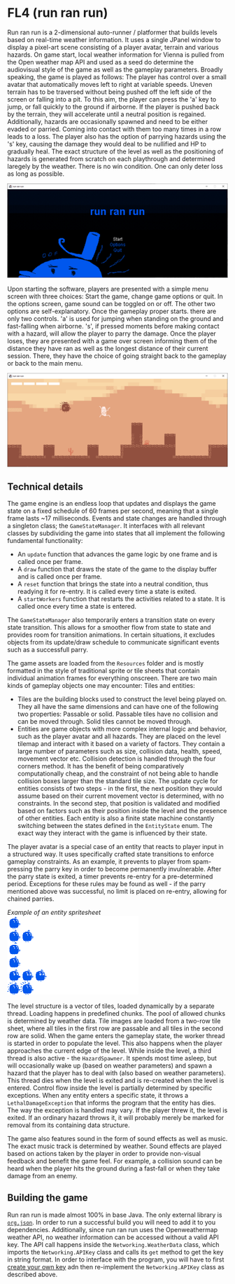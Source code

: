# FL4 (run ran run)

Run ran run is a 2-dimensional auto-runner / platformer that builds levels based on real-time weather information. 
It uses a single JPanel window to display a pixel-art scene consisting of a player avatar, terrain and various hazards. On game start, local weather information for Vienna is pulled from the Open weather map API and used as a seed do determine the audiovisual style of the game as well as the gameplay parameters. Broadly speaking, the game is played as follows: The player has control over a small avatar that automatically moves left to right at variable speeds. Uneven terrain has to be traversed without being pushed off the left side of the screen or falling into a pit. To this aim, the player can press the 'a' key to jump, or fall quickly to the ground if airborne. If the player is pushed back by the terrain, they will accelerate until a neutral position is regained. Additionally, hazards are occasionally spawned and need to be either evaded or parried. Coming into contact with them too many times in a row leads to a loss. The player also has the option of parrying hazards using the 's' key, causing the damage they would deal to be nullified and HP to gradually heal. The exact structure of the level as well as the positioning of hazards is generated from scratch on each playthrough and determined laregely by the weather. There is no win condition. One can only deter loss as long as possible.

![](Resources/Screenshots/menuscreenshot.png)

Upon starting the software, players are presented with a simple menu screen with three choices: Start the game, change game options or quit. In the options screen, game sound can be toggled on or off. The other two options are self-explanatory. Once the gameplay proper starts. there are only two controls. 'a' is used for jumping when standing on the ground and fast-falling when airborne. 's', if pressed moments before making contact with a hazard, will allow the player to parry the damage. Once the player loses, they are presented with a game over screen informing them of the distance they have ran as well as the longest distance of their current session. There, they have the choice of going straight back to the gameplay or back to the main menu.

![](Resources/Screenshots/gameplayscreenshot1.png)

## Technical details

The game engine is an endless loop that updates and displays the game state on a fixed schedule of 60 frames per second, meaning that a single frame lasts ~17 milliseconds. Events and state changes are handled through a singleton class; the `GameStateManager`. It interfaces with all relevant classes by subdividing the game into states that all implement the following fundamental functionality:

 - An `update` function that advances the game logic by one frame and is called once per frame.
 - A `draw` function that draws the state of the game to the display buffer and is called once per frame.
 - A `reset` function that brings the state into a neutral condition, thus readying it for re-entry. It is called every time a state is exited.
 - A `startWorkers` function that restarts the activities related to a state. It is called once every time a state is entered. 
 
The `GameStateManager` also temporarily enters a transition state on every state transition. This allows for a smoother flow from state to state and provides room for transition animations. In certain situations, it excludes objects from its update/draw schedule to communicate significant events such as a successfull parry.

 The game assets are loaded from the `Resources` folder and is mostly formatted in the style of traditional sprite or tile sheets that contain individual animation frames for everything onscreen. There are two main kinds of gameplay objects one may encounter: Tiles and entities:

 - Tiles are the building blocks used to construct the level being played on. They all have the same dimensions and can have one of the following two properties: Passable or solid. Passable tiles have no collision and can be moved through. Solid tiles cannot be moved through.
 - Entities are game objects with more complex internal logic and behavior, such as the player avatar and all hazards. They are placed on the level tilemap and interact with it based on a variety of factors. They contain a large number of parameters such as size, collision data, health, speed, movement vector etc. Collision detection is handled through the four corners method. It has the benefit of being comparatively computationally cheap, and the constraint of not being able to handle collision boxes larger than the standard tile size. The update cycle for entities consists of two steps - in the first, the next position they would assume based on their current movement vector is determined, with no constraints. In the second step, that position is validated and modified based on factors such as their position inside the level and the presence of other entities. Each entity is also a finite state machine constantly switching between the states defined in the `EntityState` enum. The exact way they interact with the game is influenced by their state.

The player avatar is a special case of an entity that reacts to player input in a structured way. It uses specifically crafted state transitions to enforce gameplay constraints. As an example, it prevents to player from spam-pressing the parry key in order to become permanently invulnerable. After the parry state is exited, a timer prevents re-entry for a pre-determined period. Exceptions for these rules may be found as well - if the parry mentioned above was successful, no limit is placed on re-entry, allowing for chained parries.


_Example of an entity spritesheet_  
![](Resources/Sprites/charsprite_rain.gif)

The level structure is a vector of tiles, loaded dynamically by a separate thread. Loading happens in predefined chunks. The pool of allowed chunks is determined by weather data. Tile images are loaded from a two-row tile sheet, where all tiles in the first row are passable and all tiles in the second row are solid. When the game enters the gameplay state, the worker thread is started in order to populate the level. This also happens when the player approaches the current edge of the level. While inside the level, a third thread is also active - the `HazardSpawner`. It spends most time asleep, but will occasionally wake up (based on weather parameters) and spawn a hazard that the player has to deal with (also based on weather parameters). This thread dies when the level is exited and is re-created when the level is entered. Control flow inside the level is partially determined by specific exceptions. When any entity enters a specific state, it throws a `LethalDamageException` that informs the program that the entity has dies. The way the exception is handled may vary. If the player threw it, the level is exited. If an ordinary hazard throws it, it will probably merely be marked for removal from its containing data structure.

The game also features sound in the form of sound effects as well as music. The exact music track is determined by weather. Sound effects are played based on actions taken by the player in order to provide non-visual feedback and benefit the game feel. For example, a collision sound can be heard when the player hits the ground during a fast-fall or when they take damage from an enemy.


## Building the game

Run ran run is made almost 100% in base Java. The only external library is [`org.json`](https://github.com/stleary/JSON-java). In order to run a successful build you will need to add it to you dependencies. Additionally, since run ran run uses the Openweathermap weather API, no weather information can be accessed without a valid API key. The API call happens inside the `Networking.WeatherData` class, which imports the `Networking.APIKey` class and calls its `get` method to get the key in string format. In order to interface with the program, you will have to first [create your own key](https://openweathermap.org/api) adn then re-implement the `Networking.APIKey` class as described above.
